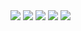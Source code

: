 <image src="lightrtp-spigot/1.jpg">
<image src="lightrtp-spigot/3.jpg">
<image src="lightrtp-spigot/4.jpg">
<i href="https://discord.gg/MVT4GAqnvE"><image src="lightrtp-spigot/2.jpg"></i>
<i href=https://ko-fi.com/NextDevv"><image src="lightrtp-spigot/5.jpg"></i>
